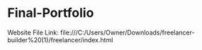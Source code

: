 # Final-Portfolio
Website File Link: 
file:///C:/Users/Owner/Downloads/freelancer-builder%20(1)/freelancer/index.html
